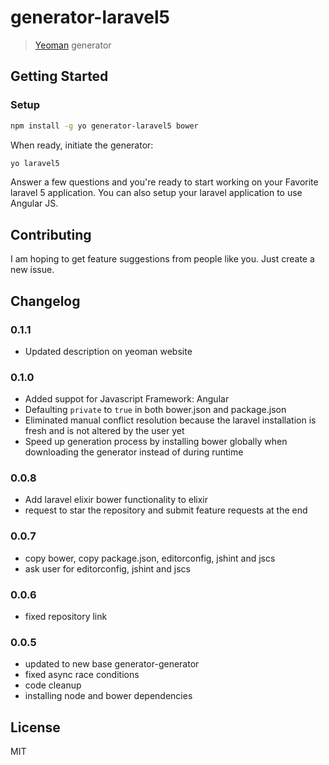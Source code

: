 # generator-laravel5

> [Yeoman](http://yeoman.io) generator


## Getting Started

### Setup

```bash
npm install -g yo generator-laravel5 bower
```

When ready, initiate the generator:

```bash
yo laravel5
```

Answer a few questions and you're ready to start working on your Favorite laravel 5 application.
You can also setup your laravel application to use Angular JS.


## Contributing

I am hoping to get feature suggestions from people like you. Just create a new issue.


## Changelog

### 0.1.1

+ Updated description on yeoman website

### 0.1.0

+ Added suppot for Javascript Framework: Angular
+ Defaulting `private` to `true` in both bower.json and package.json
+ Eliminated manual conflict resolution because the laravel installation is fresh and is not altered by the user yet
+ Speed up generation process by installing bower globally when downloading the generator instead of during runtime

### 0.0.8

+ Add laravel elixir bower functionality to elixir
+ request to star the repository and submit feature requests at the end


### 0.0.7

+ copy bower, copy package.json, editorconfig, jshint and jscs
+ ask user for editorconfig, jshint and jscs



### 0.0.6

+ fixed repository link


### 0.0.5

+ updated to new base generator-generator
+ fixed async race conditions
+ code cleanup
+ installing node and bower dependencies



## License

MIT
